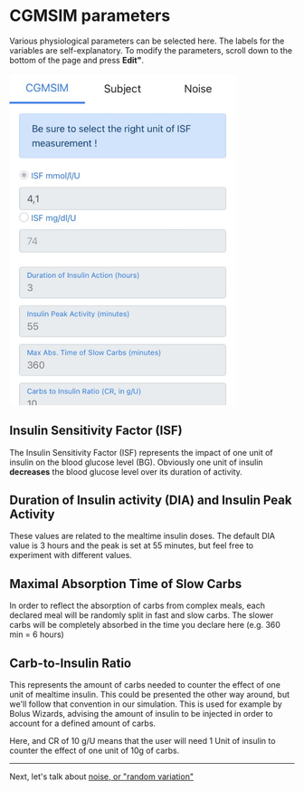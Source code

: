 # CGMSIM parameters
Various physiological parameters can be selected here. The labels for the variables are self-explanatory. To modify the parameters, scroll down to the bottom of the page and press **Edit"**. 

<img src="../img/profile_mobile_params.jpg" alt="Random Create" width="400"/>

## Insulin Sensitivity Factor (ISF)

The Insulin Sensitivity Factor (ISF) represents the impact of one unit of insulin on the blood glucose level (BG). Obviously one unit of insulin **decreases** the blood glucose level over its duration of activity.

## Duration of Insulin activity (DIA) and Insulin Peak Activity

These values are related to the mealtime insulin doses. The default DIA value is 3 hours and the peak is set at 55 minutes, but feel free to experiment with different values.

## Maximal Absorption Time of Slow Carbs

In order to reflect the absorption of carbs from complex meals, each declared meal will be randomly split in fast and slow carbs. The slower carbs will be completely absorbed in the time you declare here (e.g. 360 min = 6 hours)

## Carb-to-Insulin Ratio

This represents the amount of carbs needed to counter the effect of one unit of mealtime insulin. This could be presented the other way around, but we'll follow that convention in our simulation. This is used for example by Bolus Wizards, advising the amount of insulin to be injected in order to account for a defined amount of carbs.

Here, and CR of 10 g/U means that the user will need 1 Unit of insulin to counter the effect of one unit of 10g of carbs.

<hr>

Next, let's talk about [noise, or "random variation"](noise.md)

<br>
